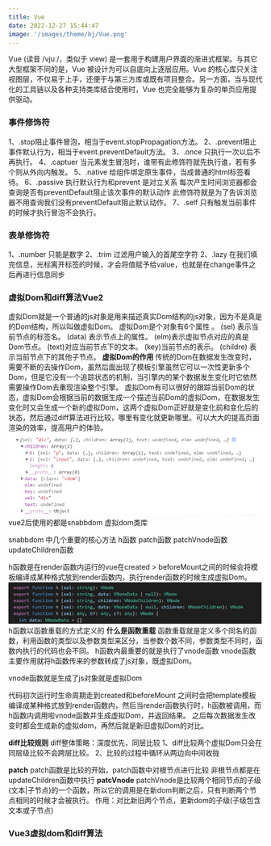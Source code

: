 ```yaml
---
title: Vue
date: 2022-12-27 15:44:47
image: '/images/theme/bj/Vue.png'
---
```


Vue (读音 /vjuː/，类似于 view) 是一套用于构建用户界面的渐进式框架。与其它大型框架不同的是，Vue 被设计为可以自底向上逐层应用。Vue 的核心库只关注视图层，不仅易于上手，还便于与第三方库或既有项目整合。另一方面，当与现代化的工具链以及各种支持类库结合使用时，Vue 也完全能够为复杂的单页应用提供驱动。

### 事件修饰符
1、.stop阻止事件冒泡，相当于event.stopPropagation方法。
2、.prevent阻止事件默认行为，相当于event.preventDefault方法。
3、.once 只执行一次以后不再执行。
4、.captuer 当元素发生冒泡时，谁带有此修饰符就先执行谁，若有多个则从外向内触发。
5、.native 给组件绑定原生事件，当成普通的html标签看待。
6、.passive 执行默认行为和prevent 是对立关系 每次产生时间浏览器都会查询是否有preventDefault阻止该次事件的默认动作 此修饰符就是为了告诉浏览器不用查询我们没有preventDefault阻止默认动作。
7、.self 只有触发当前事件的时候才执行冒泡不会执行。

### 表单修饰符
1、.number 只能是数字
2、.trim 过滤用户输入的首尾空字符
2、.lazy 在我们填完信息，光标离开标签的时候，才会将值赋予给value，也就是在change事件之后再进行信息同步


### 虚拟Dom和diff算法Vue2
虚拟Dom就是一个普通的js对象是用来描述真实Dom结构的js对象，因为不是真是的Dom结构，所以叫做虚拟Dom。
虚拟Dom是个对象有6个属性 。
 (sel) 表示当前节点的标签名。
 (data) 表示节点上的属性。
 (elm)表示虚拟节点对应的真是Dom节点。
 (text)对应当前节点下的文本。
 (key)当前节点的表示。
 (childre) 表示当前节点下的其他子节点。
 **虚拟Dom的作用**
 传统的Dom在数据发生改变时，需要不断的去操作Dom，虽然后面出现了模板引擎虽然它可以一次性更新多个Dom，但是它没有一个追踪状态的机制，当引擎内的某个数据发生变化时它依然需要操作Dom去重现渲染整个引擎。
 虚拟Dom有可以很好的跟踪当前Dom的状态，虚拟Dom会根据当前的数据生成一个描述当前Dom的虚拟Dom，在数据发生变化时又会生成一个新的虚拟Dom，这两个虚拟Dom正好就是变化前和变化后的状态，然后通过diff算法进行比较，哪里有变化就更新哪里。可以大大的提高页面渲染的效率，提高用户的体验。
![虚拟Dom结构](/images/theme/screenshot/vmDom.png)
vue2后使用的都是snabbdom 虚拟dom类库

snabbdom 中几个重要的核心方法
h函数
patch函数
patchVnode函数
updateChildren函数

h函数是在render函数内运行的vue在created > beforeMount之间的时候会将模板编译成某种格式放到render函数内，执行render函数的时候生成虚拟Dom。
![h函数](images/theme/screenshot/functionH.png)
h函数以函数重载的方式定义的
**什么是函数重载**
函数重载就是定义多个同名的函数，利用函数的类型以及参数类型来区分，当参数个数不同，参数类型不同时，函数内执行的代码也会不同。
h函数内最重要的就是执行了vnode函数 vnode函数主要作用就将h函数传来的参数转成了js对象，既虚拟Dom。

vnode函数就是生成了js对象就是虚拟Dom

代码初次运行时生命周期走到created和beforeMount 之间时会把template模板编译成某种格式放到render函数内，然后当render函数执行时，h函数被调用，而h函数内调用啦vnode函数并生成虚拟Dom，并返回结果。
之后每次数据发生改变时都会生成新的虚拟dom，再然后就是新旧虚拟Dom的对比。

**diff比较规则**
diff整体策略：深度优先，同层比较
1、diff比较两个虚拟Dom只会在同层级比较不会跨层比较。
2、比较的过程中循环从两边向中间收拢

**patch**
patch函数是比较的开始，patch函数中对根节点进行比较
非根节点都是在updateChildren函数中执行
**patcVnode**
patchVnode是比较两个相同节点的子级(文本|子节点)的一个函数，所以它的调用是在新dom判断之后，只有判断两个节点相同的时候才会被执行。
作用：对比新旧两个节点，更新dom的子级(子级包含文本或子节点)

### Vue3虚拟dom和diff算法
